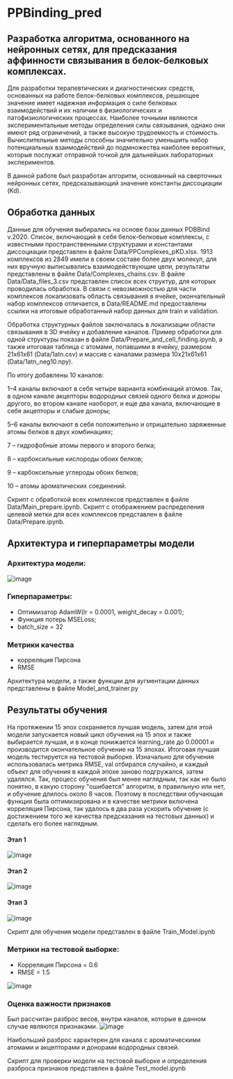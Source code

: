 # PPBinding_pred
## Разработка алгоритма, основанного на нейронных сетях, для предсказания аффинности связывания в белок-белковых комплексах.
Для разработки терапевтических и диагностических средств, основанных на работе белок-белковых комплексов, решающее значение имеет надежная информация о силе белковых взаимодействий и их наличии в физиологических и патофизиологических процессах. Наиболее точными являются экспериментальные методы определения силы связывания, однако они имеют ряд ограничений, а также высокую трудоемкость и стоимость. Вычислительные методы способны значительно уменьшить набор потенциальных взаимодействий до подмножества наиболее вероятных, которые послужат отправной точкой для дальнейших лабораторных экспериментов.

В данной работе был разработан алгоритм, основанный на сверточных нейронных сетях, предсказывающий значение константы диссоциации (Kd). 

## Обработка данных
Данные для обучения выбирались на основе базы данных PDBBind v.2020. Список, включающий в себя белок-белковые комплексы, с известными пространственными структурами и константами диссоциации представлен в файле Data/PPComplexes_pKD.xlsx. 1913 комплексов из 2849 имели в своем составе более двух молекул, для них вручную выписывались взаимодействующие цепи, результаты представлены в файле Data/Complexes_chains.csv. В файле Data/Data_files_3.csv представлен список всех структур, для которых проводилась обработка. В связи с невозможностью для части комплексов локализовать область связывания в ячейке, окончательный набор комплексов отличается, в Data/README.md предоставлены ссылки на итоговые обработанный набор данных для train и validation. 

Обработка структурных файлов заключалась в локализации области связывания в 3D ячейку и добавление каналов. Пример обработки для одной структуры показан в файле Data/Prepare_and_cell_finding.ipynb, а также итоговая таблица с атомами, попавшими в ячейку, размером 21х61х61 (Data/1atn.csv) и массив с каналами размера 10х21х61х61 (Data/1atn_neg10.npy).

По итогу добавлены 10 каналов: 

1–4 каналы включают в себя четыре варианта комбинаций атомов. Так, в одном канале акцепторы водородных связей одного белка и доноры другого, во втором канале наоборот, и еще два канала, включающие в себя акцепторы и слабые доноры;

5–6 каналы включают в себя положительно и отрицательно заряженные атомы белков в двух комбинациях;

7 – гидрофобные атомы первого и второго белка;

8 – карбоксильные кислороды обоих белков;

9 – карбоксильные углероды обоих белков;

10 – атомы ароматических соединений.


Скрипт с обработкой всех комплексов представлен в файле Data/Main_prepare.ipynb. Скрипт с отображением распределения целевой метки для всех комплексов представлен в файле Data/Prepare.ipynb.

## Архитектура и гиперпараметры модели

### Архитектура модели:
![image](https://github.com/EABogdanova/PPBinding_pred/assets/126514009/8bd0353f-0182-4dca-b63f-6252a82eec2d)

### Гиперпараметры:
- Оптимизатор AdamW(lr = 0.0001, weight_decay = 0.001);
- Функция потерь MSELoss;
- batch_size = 32
### Метрики качества
- корреляция Пирсона
- RMSE

Архитектура модели, а также функции для аугментации данных представлены в файле Model_and_trainer.py

## Результаты обучения

На протяжении 15 эпох сохраняется лучшая модель, затем для этой модели запускается новый цикл обучения на 15 эпох и также выбирается лучшая, и в конце понижается learning_rate до 0.00001 и производится окончательное обучение на 15 эпохах. Итоговая лучшая модель тестируется на тестовой выборке. Изначально для обучения использовалась метрика RMSE, val отбирался случайно, и каждый объект для обучения в каждой эпохе заново подгружался, затем удалялся. Так, процесс обучения был менее наглядным, так как не было понятно, в какую сторону "ошибается" алгоритм, в правильную или нет, и обучение длилось около 8 часов. Поэтому в последствии обучающая функция была оптимизирована и в качестве метрики включена корреляция Пирсона, так удалось в два раза ускорить обучение (с достижением того же качества предсказания на тестовых данных) и сделать его более наглядным.

#### Этап 1
![image](https://github.com/EABogdanova/PPBinding_pred/assets/126514009/0ab66232-fbad-4f18-9dd1-8e15469bfb1f)

#### Этап 2
![image](https://github.com/EABogdanova/PPBinding_pred/assets/126514009/49316e57-de1e-4c7e-b7f1-1903030d356e)

#### Этап 3
![image](https://github.com/EABogdanova/PPBinding_pred/assets/126514009/f09740b3-215a-41bd-9a82-d0a0340cfbac)

Скрипт для обучения модели представлен в файле Train_Model.ipynb

### Метрики на тестовой выборке:
- Корреляция Пирсона = 0.6
- RMSE = 1.5

![image](https://github.com/EABogdanova/PPBinding_pred/assets/126514009/23a82880-9a5a-4ff0-a9bf-8e9af0c7da99)

### Оценка важности признаков

Был рассчитан разброс весов, внутри каналов, которые в данном случае являются признаками. 
![image](https://github.com/EABogdanova/PPBinding_pred/assets/126514009/2c92a40c-7daa-4bac-be2b-2db17e89ae5d)

Наибольший разброс характерен для канала с ароматическими атомами и акцепторами и донорами водородных связей.

Скрипт для проверки модели на тестовой выборке и определения разброса признаков представлен в файле Test_model.ipynb
